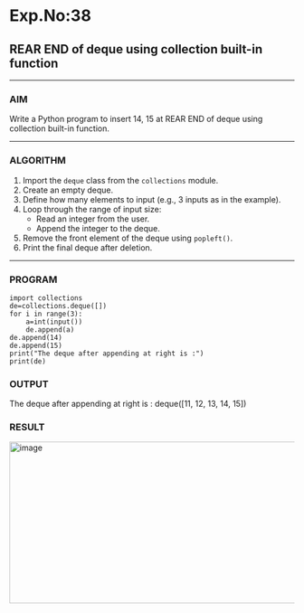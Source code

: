 # Exp.No:38  
## REAR END of deque using collection built-in function

---

### AIM  
Write a Python program to insert 14, 15 at REAR END of deque using collection built-in function.



---

### ALGORITHM  

1. Import the `deque` class from the `collections` module.  
2. Create an empty deque.  
3. Define how many elements to input (e.g., 3 inputs as in the example).  
4. Loop through the range of input size:  
   - Read an integer from the user.  
   - Append the integer to the deque.  
5. Remove the front element of the deque using `popleft()`.  
6. Print the final deque after deletion.  

---

### PROGRAM  

```
import collections
de=collections.deque([])
for i in range(3):
    a=int(input())
    de.append(a)
de.append(14)
de.append(15)
print("The deque after appending at right is :")
print(de)
```

### OUTPUT

The deque after appending at right is :
deque([11, 12, 13, 14, 15])

### RESULT


<img width="924" height="286" alt="image" src="https://github.com/user-attachments/assets/72c6161c-d5f5-44a7-aae3-71f0d708dc90" />

